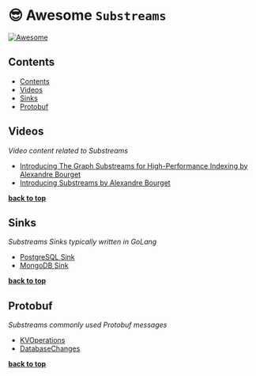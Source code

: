 <h1>😎 Awesome <a herf="https://substreams.streamingfast.io"><code>Substreams</code></a></h1>

[![Awesome](https://awesome.re/badge-flat.svg)](https://awesome.re)

## Contents

- [Contents](#contents)
- [Videos](#videos)
- [Sinks](#sinks)
- [Protobuf](#protobuf)

## Videos

 *Video content related to Substreams*

- [Introducing The Graph Substreams for High-Performance Indexing by Alexandre Bourget
](https://www.youtube.com/watch?v=K-nhC2FCB5k&t=506s)
- [Introducing Substreams by Alexandre Bourget](https://www.youtube.com/watch?v=qWxffTKpciU)

**[back to top](#contents)**

## Sinks

 *Substreams Sinks typically written in GoLang*

- [PostgreSQL Sink](https://github.com/streamingfast/substreams-sink-postgres)
- [MongoDB Sink](https://github.com/streamingfast/substreams-sink-mongodb)

**[back to top](#contents)**

## Protobuf

 *Substreams commonly used Protobuf messages*

- [KVOperations](https://github.com/streamingfast/substreams-sink-kv/blob/main/proto/substreams/sink/kv/v1/kv.proto)
- [DatabaseChanges](https://github.com/streamingfast/substreams-database-change/blob/develop/proto/substreams/sink/database/v1/database.proto)

**[back to top](#contents)**